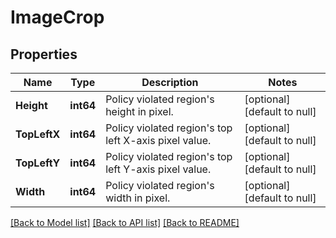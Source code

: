 # ImageCrop

## Properties
Name | Type | Description | Notes
------------ | ------------- | ------------- | -------------
**Height** | **int64** | Policy violated region&#x27;s height in pixel. | [optional] [default to null]
**TopLeftX** | **int64** | Policy violated region&#x27;s top left X-axis pixel value. | [optional] [default to null]
**TopLeftY** | **int64** | Policy violated region&#x27;s top left Y-axis pixel value. | [optional] [default to null]
**Width** | **int64** | Policy violated region&#x27;s width in pixel. | [optional] [default to null]

[[Back to Model list]](../README.md#documentation-for-models) [[Back to API list]](../README.md#documentation-for-api-endpoints) [[Back to README]](../README.md)

